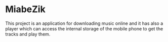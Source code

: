 # MiabeZik
This project is an application for downloading music online and it has also a player which can access the internal storage of the mobile phone to get the tracks and play them.
